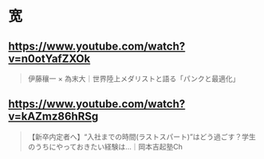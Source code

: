 # 宽

## https://www.youtube.com/watch?v=n0otYafZXOk

> 伊藤穰一 × 為末大｜世界陸上メダリストと語る「パンクと最適化」


## https://www.youtube.com/watch?v=kAZmz86hRSg

> 【新卒内定者へ】“入社までの時間(ラストスパート)”はどう過ごす？学生のうちにやっておきたい経験は…｜岡本吉起塾Ch 
